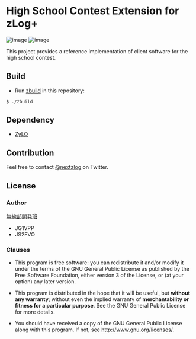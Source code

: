 High School Contest Extension for zLog+
====

![image](https://img.shields.io/badge/Go-1.16-red.svg)
![image](https://img.shields.io/badge/license-GPL3-darkblue.svg)

This project provides a reference implementation of client software for the high school contest.

## Build

- Run [zbuild](https://github.com/nextzlog/zylo) in this repository:

```sh
$ ./zbuild
```

## Dependency

- [ZyLO](https://github.com/nextzlog/zylo)

## Contribution

Feel free to contact [@nextzlog](https://twitter.com/nextzlog) on Twitter.

## License

### Author

[無線部開発班](https://pafelog.net)

- JG1VPP
- JS2FVO

### Clauses

- This program is free software: you can redistribute it and/or modify it under the terms of the GNU General Public License as published by the Free Software Foundation, either version 3 of the License, or (at your option) any later version.

- This program is distributed in the hope that it will be useful, but **without any warranty**; without even the implied warranty of **merchantability or fitness for a particular purpose**.
See the GNU General Public License for more details.

- You should have received a copy of the GNU General Public License along with this program.
If not, see <http://www.gnu.org/licenses/>.